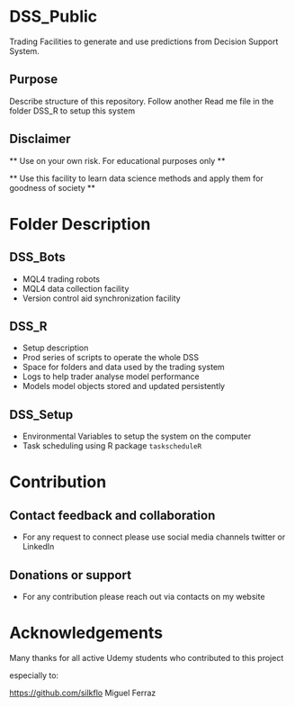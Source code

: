 # DSS_Public

Trading Facilities to generate and use predictions from Decision Support System.

## Purpose

Describe structure of this repository. Follow another Read me file in the folder DSS_R to setup this system

## Disclaimer

** Use on your own risk. For educational purposes only **

** Use this facility to learn data science methods and apply them for goodness of society **

# Folder Description

## DSS_Bots

- MQL4 trading robots
- MQL4 data collection facility
- Version control aid synchronization facility

## DSS_R

- Setup description
- Prod series of scripts to operate the whole DSS
- Space for folders and data used by the trading system
- Logs to help trader analyse model performance
- Models model objects stored and updated persistently

## DSS_Setup

- Environmental Variables to setup the system on the computer
- Task scheduling using R package `taskscheduleR`

# Contribution

## Contact feedback and collaboration

- For any request to connect please use social media channels twitter or LinkedIn

## Donations or support

- For any contribution please reach out via contacts on my website

# Acknowledgements

Many thanks for all active Udemy students who contributed to this project

especially to:

https://github.com/silkflo
Miguel Ferraz




